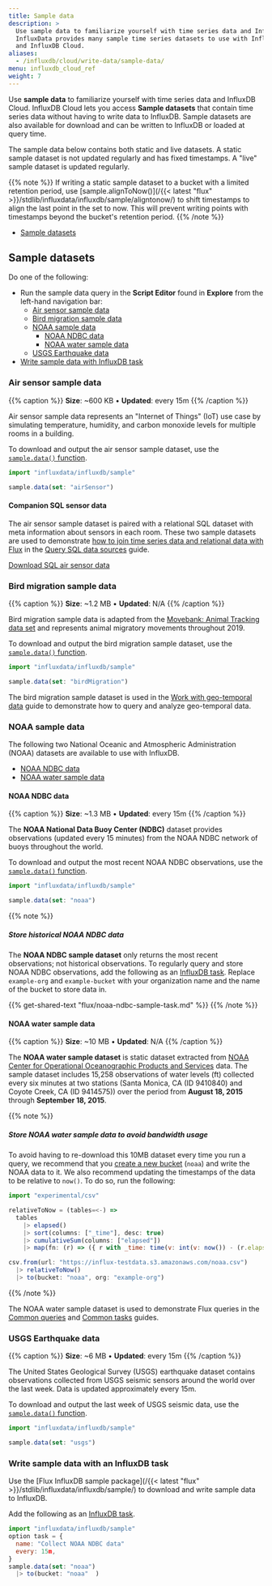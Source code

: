 ```yaml
---
title: Sample data
description: >
  Use sample data to familiarize yourself with time series data and InfluxDB.
  InfluxData provides many sample time series datasets to use with InfluxDB
  and InfluxDB Cloud.
aliases:
  - /influxdb/cloud/write-data/sample-data/
menu: influxdb_cloud_ref
weight: 7
---
```


Use **sample data** to familiarize yourself with time series data and InfluxDB Cloud.
InfluxDB Cloud lets you access **Sample datasets** that contain time
series data without having to write data to InfluxDB.
Sample datasets are also available for download and can be written to InfluxDB
or loaded at query time.

The sample data below contains both static and live datasets. A static sample dataset is not updated regularly and has fixed timestamps. A "live" sample dataset is updated regularly.

{{% note %}}
If writing a static sample dataset to a bucket with a limited retention period, use [sample.alignToNow()](/{{< latest "flux" >}}/stdlib/influxdata/influxdb/sample/aligntonow/) to shift timestamps to align the last point in the set to now. This will prevent writing points with timestamps beyond the bucket's retention period.
{{% /note %}}

- [Sample datasets](#sample-datasets)

## Sample datasets

Do one of the following: 

- Run the sample data query in the **Script Editor** found in **Explore** from the left-hand navigation bar: 
    - [Air sensor sample data](#air-sensor-sample-data)
    - [Bird migration sample data](#bird-migration-sample-data)
    - [NOAA sample data](#noaa-sample-data)
      - [NOAA NDBC data](#noaa-ndbc-data)
      - [NOAA water sample data](#noaa-water-sample-data)
    - [USGS Earthquake data](#usgs-earthquake-data)
- [Write sample data with InfluxDB task](#write-sample-data-with-influxdb-task)

### Air sensor sample data

{{% caption %}}
**Size**: ~600 KB • **Updated**: every 15m
{{% /caption %}}

Air sensor sample data represents an "Internet of Things" (IoT) use case by simulating
temperature, humidity, and carbon monoxide levels for multiple rooms in a building.

To download and output the air sensor sample dataset, use the
[`sample.data()` function](/influxdb/cloud/reference/flux/stdlib/influxdb-sample/data/).

```js
import "influxdata/influxdb/sample"

sample.data(set: "airSensor")
```

#### Companion SQL sensor data
The air sensor sample dataset is paired with a relational SQL dataset with meta
information about sensors in each room.
These two sample datasets are used to demonstrate
[how to join time series data and relational data with Flux](/influxdb/cloud/query-data/flux/sql/#join-sql-data-with-data-in-influxdb)
in the [Query SQL data sources](/influxdb/cloud/query-data/flux/sql/) guide.

<a class="btn download" href="https://influx-testdata.s3.amazonaws.com/sample-sensor-info.csv" download>Download SQL air sensor data</a>

### Bird migration sample data

{{% caption %}}
**Size**: ~1.2 MB • **Updated**: N/A
{{% /caption %}}

Bird migration sample data is adapted from the
[Movebank: Animal Tracking data set](https://www.kaggle.com/pulkit8595/movebank-animal-tracking)
and represents animal migratory movements throughout 2019.

To download and output the bird migration sample dataset, use the
[`sample.data()` function](/influxdb/cloud/reference/flux/stdlib/influxdb-sample/data/).

```js
import "influxdata/influxdb/sample"

sample.data(set: "birdMigration")
```

The bird migration sample dataset is used in the [Work with geo-temporal data](/influxdb/cloud/query-data/flux/geo/)
guide to demonstrate how to query and analyze geo-temporal data.

### NOAA sample data

The following two National Oceanic and Atmospheric Administration (NOAA) datasets are
available to use with InfluxDB.

- [NOAA NDBC data](#noaa-ndbc-data)
- [NOAA water sample data](#noaa-water-sample-data)

#### NOAA NDBC data

{{% caption %}}
**Size**: ~1.3 MB • **Updated**: every 15m
{{% /caption %}}

The **NOAA National Data Buoy Center (NDBC)** dataset provides observations (updated every 15 minutes) from the NOAA NDBC network of buoys throughout the world.

To download and output the most recent NOAA NDBC observations, use the
[`sample.data()` function](/influxdb/cloud/reference/flux/stdlib/influxdb-sample/data/).

```js
import "influxdata/influxdb/sample"

sample.data(set: "noaa")
```

{{% note %}}
##### Store historical NOAA NDBC data

The **NOAA NDBC sample dataset** only returns the most recent observations;
not historical observations.
To regularly query and store NOAA NDBC observations, add the following as an
[InfluxDB task](/inflxudb/v2.0/process-data/manage-tasks/).
Replace `example-org` and `example-bucket` with your organization name and the
name of the bucket to store data in.

{{% get-shared-text "flux/noaa-ndbc-sample-task.md" %}}
{{% /note %}}

#### NOAA water sample data

{{% caption %}}
**Size**: ~10 MB • **Updated**: N/A
{{% /caption %}}

The **NOAA water sample dataset** is static dataset extracted from
[NOAA Center for Operational Oceanographic Products and Services](http://tidesandcurrents.noaa.gov/stations.html) data.
The sample dataset includes 15,258 observations of water levels (ft) collected every six minutes at two stations
(Santa Monica, CA (ID 9410840) and Coyote Creek, CA (ID 9414575)) over the period
from **August 18, 2015** through **September 18, 2015**.

{{% note %}}
##### Store NOAA water sample data to avoid bandwidth usage
To avoid having to re-download this 10MB dataset every time you run a query,
we recommend that you [create a new bucket](/influxdb/cloud/organizations/buckets/create-bucket/)
(`noaa`) and write the NOAA data to it.
We also recommend updating the timestamps of the data to be relative to `now()`.
To do so, run the following:

```js
import "experimental/csv"

relativeToNow = (tables=<-) =>
  tables
    |> elapsed()
    |> sort(columns: ["_time"], desc: true)
    |> cumulativeSum(columns: ["elapsed"])
    |> map(fn: (r) => ({ r with _time: time(v: int(v: now()) - (r.elapsed * 1000000000))}))

csv.from(url: "https://influx-testdata.s3.amazonaws.com/noaa.csv")
  |> relativeToNow()
  |> to(bucket: "noaa", org: "example-org")
```
{{% /note %}}

The NOAA water sample dataset is used to demonstrate Flux queries in the
[Common queries](/influxdb/cloud/query-data/common-queries/) and
[Common tasks](/influxdb/cloud/process-data/common-tasks/) guides.

### USGS Earthquake data

{{% caption %}}
**Size**: ~6 MB • **Updated**: every 15m
{{% /caption %}}

The United States Geological Survey (USGS) earthquake dataset contains observations
collected from USGS seismic sensors around the world over the last week.
Data is updated approximately every 15m.

To download and output the last week of USGS seismic data, use the
[`sample.data()` function](/influxdb/cloud/reference/flux/stdlib/influxdb-sample/data/).

```js
import "influxdata/influxdb/sample"

sample.data(set: "usgs")
```

### Write sample data with an InfluxDB task
   
Use the [Flux InfluxDB sample package](/{{< latest "flux" >}}/stdlib/influxdata/influxdb/sample/) to download and write sample data to InfluxDB.

Add the following as an [InfluxDB task](/influxdb/cloud/process-data/manage-tasks/create-task/).

```js
import "influxdata/influxdb/sample"
option task = {
  name: "Collect NOAA NDBC data"
  every: 15m,
}
sample.data(set: "noaa")
  |> to(bucket: "noaa"  )
 ```

<!-- >
## InfluxDB Cloud demo data
Use [InfluxDB Cloud demo data buckets](/influxdb/cloud/reference/sample-data/#influxdb-cloud-demo-data) for quick,
free access to different time series datasets.

{{< youtube GSaByPC1Bdc >}}

{{% note %}}
Demo data is not available for use with third-party integrations such as Grafana.
{{% /note %}}

< -->

